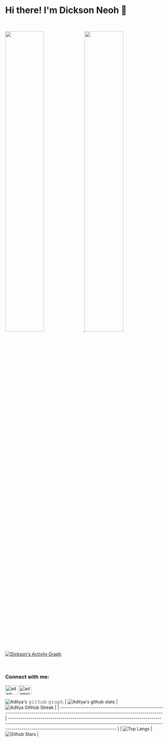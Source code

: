 # Hi there! I'm Dickson Neoh 👋

<br/>
<p align="left">
  <a href="https://dnth.github.io/">
  <img width="49.5%" src="https://github-readme-stats.vercel.app/api?username=dnth&show_icons=true&theme=gruvbox&hide_border=true" />
    <img width="49.5%" src="https://github-readme-streak-stats.herokuapp.com/?user=dnth&theme=gruvbox&hide_border=true" />
  </a>
</p>
<br>

[![Dickson's Activity Graph](https://activity-graph.herokuapp.com/graph?username=dnth&custom_title=Dickson%20's%20Contribution%20Graph&theme=gruvbox&bg_color=282828&hide_border=true&line=d1a01f&point=c58545)](https://dnth.github.io)

<br>

<h3 align="left">Connect with me:</h3>
<p align="left">
  <a href="https://www.linkedin.com/in/dickson-neoh-3a6984b8/" target="blank"><img align="center"
      src="https://raw.githubusercontent.com/rahuldkjain/github-profile-readme-generator/master/src/images/icons/Social/linked-in-alt.svg"
      alt="adam pithewan" height="30" width="40" /></a>
 <a href="https://twitter.com/dicksonneoh7" target="blank"><img align="center"
      src="https://raw.githubusercontent.com/rahuldkjain/github-profile-readme-generator/master/src/images/icons/Social/twitter.svg"
      alt="adampithewan" height="30" width="40" /></a>
</p>


![Aditya's 𝚐𝚒𝚝𝚑𝚞𝚋 𝚐𝚛𝚊𝚙𝚑](https://activity-graph.herokuapp.com/graph?username=Aditya664&theme=redical&hide_border=true&area=true)
| ![Aditya's github stats](https://github-readme-stats.vercel.app/api?username=Aditya664&show_icons=true&theme=radical)             | ![Aditya GitHub Streak](https://github-readme-streak-stats.herokuapp.com/?user=Aditya664&theme=radical)                                                                                                           |
| --------------------------------------------------------------------------------------------------------------------------------- | ----------------------------------------------------------------------------------------------------------------------------------------------------------------------------------------------------------------- |
| ![Top Langs](https://github-readme-stats.vercel.app/api/top-langs/?username=Aditya664&langs_count=8&theme=radical&layout=compact) | ![Github Stars](https://github-readme-stats.vercel.app/api?username=Aditya664&show_icons=true&locale=en&count_private=true&hide_rank=true&custom_title=My%20GitHub%20Stats&disable_animations=true&theme=radical) |
